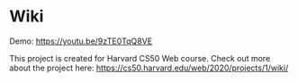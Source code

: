 # Wiki

Demo: https://youtu.be/9zTE0TqQ8VE

This project is created for Harvard CS50 Web course. 
Check out more about the project here: https://cs50.harvard.edu/web/2020/projects/1/wiki/
